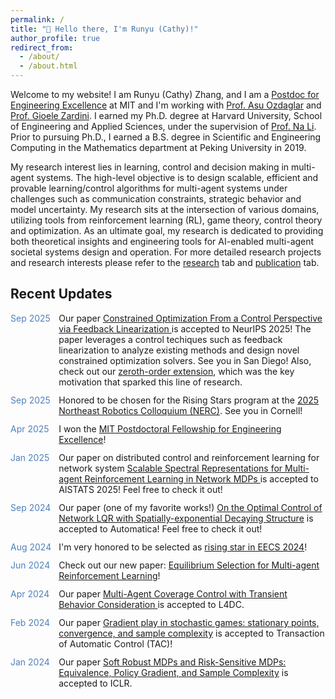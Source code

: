 ```yaml
---
permalink: /
title: "👋 Hello there, I'm Runyu (Cathy)!"
author_profile: true
redirect_from: 
  - /about/
  - /about.html
---
```


Welcome to my website! I am Runyu (Cathy) Zhang, and I am a [Postdoc for Engineering Excellence](https://engineering.mit.edu/the-mit-postdoctoral-fellowship-program-for-engineering-excellence/) at MIT and I'm working with [Prof. Asu Ozdaglar](https://asu.mit.edu/) and [Prof. Gioele Zardini](https://zardini.mit.edu/people/prof-gioele-zardini/). I earned my Ph.D. degree at Harvard University, School of Engineering and Applied Sciences, under the supervision of [Prof. Na Li](https://nali.seas.harvard.edu/). Prior to pursuing Ph.D., I earned a B.S. degree in Scientific and Engineering Computing in the Mathematics department at Peking University in 2019. 

My research interest lies in learning, control and decision making in multi-agent systems. The high-level objective is to design scalable, efficient and provable learning/control algorithms for multi-agent systems under challenges such as communication constraints, strategic behavior and model uncertainty. My research sits at the intersection of various domains, utilizing tools from reinforcement learning (RL), game theory, control theory and optimization. As an ultimate goal, my research is dedicated to providing both theoretical insights and engineering tools for AI-enabled multi-agent societal systems design and operation. For more detailed research projects and research interests please refer to the [research](https://dianyu420376.github.io/runyu-cathy-zhang.github.io/research/) tab and [publication](https://dianyu420376.github.io/runyu-cathy-zhang.github.io/publications/) tab.



Recent Updates
----
<div style="display: grid; grid-template-columns: auto auto; gap: 12px;">
  <span style="color: #4F81BD;">Sep 2025</span>  <span> Our paper <a href="https://arxiv.org/abs/2503.12665">Constrained Optimization From a Control Perspective via Feedback Linearization </a> is accepted to NeurIPS 2025! The paper leverages a control techiques such as feedback linearization to analyze existing methods and design novel constrained optimization solvers. See you in San Diego! Also, check out our <a href="http://arxiv.org/abs/2509.24056">zeroth-order extension</a>, which was the key motivation that sparked this line of research.
    </span>
  <span style="color: #4F81BD;">Sep 2025</span>  <span> Honored to be chosen for the Rising Stars program at the <a href="https://nerc2025.cis.cornell.edu/">2025 Northeast Robotics Colloquium (NERC)</a>. See you in Cornell!
    </span>
<span style="color: #4F81BD;">Apr 2025</span>  <span> I won the <a href="https://engineering.mit.edu/the-mit-postdoctoral-fellowship-program-for-engineering-excellence/">MIT Postdoctoral Fellowship for Engineering Excellence</a>! 
  </span>
<span style="color: #4F81BD;">Jan 2025</span>  <span> Our paper on distributed control and reinforcement learning for network system <a href="https://arxiv.org/abs/2410.17221">Scalable Spectral Representations for Multi-agent Reinforcement Learning in Network MDPs
</a> is accepted to AISTATS 2025! Feel free to check it out!
</span>
<span style="color: #4F81BD;">Sep 2024</span>  <span> Our paper (one of my favorite works!) <a href="https://arxiv.org/abs/2209.14376">On the Optimal Control of Network LQR with Spatially-exponential Decaying Structure</a> is accepted to Automatica! Feel free to check it out!
</span>
<span style="color: #4F81BD;">Aug 2024</span>  <span>I'm very honored to be selected as <a href="https://risingstars-eecs.mit.edu/"> rising star in EECS 2024</a>!
</span>
<span style="color: #4F81BD;">Jun 2024</span>  <span>Check out our new paper: <a href="https://arxiv.org/abs/2406.08844">Equilibrium Selection for Multi-agent Reinforcement Learning</a>!
</span>
<span style="color: #4F81BD;">Apr 2024</span>  <span>Our paper <a href="https://arxiv.org/abs/2404.05995">Multi-Agent Coverage Control with Transient Behavior Consideration
</a> is accepted to L4DC. 
</span>
<span style="color: #4F81BD;">Feb 2024</span>  <span>Our paper <a href="https://arxiv.org/abs/2106.00198">Gradient play in stochastic games: stationary points, convergence, and
sample complexity</a> is accepted to Transaction of Automatic Control (TAC)! 
</span>
<span style="color: #4F81BD;">Jan 2024</span>  <span>Our paper <a href="https://arxiv.org/abs/2306.11626">Soft Robust MDPs and Risk-Sensitive MDPs: Equivalence, Policy Gradient, and Sample Complexity</a> is accepted to ICLR.  
</span>
</div>



